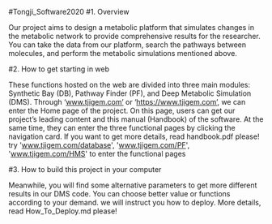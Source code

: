 #Tongji_Software2020
#1. Overview

  Our project aims to design a metabolic platform that simulates changes in the metabolic network to provide comprehensive results for the researcher.
  You can take the data from our platform, search the pathways between molecules, and perform the metabolic simulations mentioned above.
  
#2. How to get starting in web

  These functions hosted on the web are divided into three main modules: Synthetic Bay (DB), Pathway Finder (PF), and Deep Metabolic Simulation (DMS). 
  Through ‘www.tjigem.com’ or ‘https://www.tjigem.com’, we can enter the Home page of the project.
  On this page, users can get our project’s leading content and this manual (Handbook) of the software. At the same time, they can enter the three functional pages by clicking the navigation card. If you want to get more details, read handbook.pdf please!
  try 'www.tjigem.com/database', 'www.tjigem.com/PF', 'www.tjigem.com/HMS' to enter the functional pages
  
#3. How to build this project in your computer
 
  Meanwhile, you will find some alternative parameters to get more different results in our DMS code. You can choose better value or functions according to your demand. 
  we will instruct you how to deploy. More details, read How_To_Deploy.md please!




